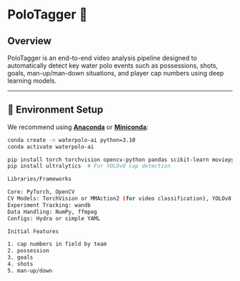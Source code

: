 # PoloTagger 🎯

## Overview

PoloTagger is an end-to-end video analysis pipeline designed to automatically detect key water polo events such as possessions, shots, goals, man-up/man-down situations, and player cap numbers using deep learning models.

---

## 🐍 Environment Setup

We recommend using **[Anaconda](https://www.anaconda.com/)** or **[Miniconda](https://docs.conda.io/en/latest/miniconda.html)**:

```bash
conda create -n waterpolo-ai python=3.10
conda activate waterpolo-ai

pip install torch torchvision opencv-python pandas scikit-learn moviepy
pip install ultralytics  # For YOLOv8 cap detection

Libraries/Frameworks

Core: PyTorch, OpenCV
CV Models: TorchVision or MMAction2 (for video classification), YOLOv8 (for player detection)
Experiment Tracking: wandb
Data Handling: NumPy, ffmpeg
Configs: Hydra or simple YAML

Initial Features

1. cap numbers in field by team
2. possession
3. goals
4. shots
5. man-up/down